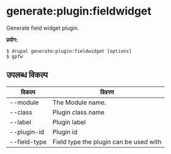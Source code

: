 # generate:plugin:fieldwidget
Generate field widget plugin.

**प्रयोग:**
```
$ drupal generate:plugin:fieldwidget [options]
$ gpfw  
```

## उपलब्ध विकल्प
विकल्प | विवरण
-------|-------------
--module | The Module name.
--class | Plugin class name
--label | Plugin label
--plugin-id | Plugin id
--field-type | Field type the plugin can be used with
